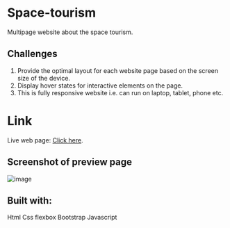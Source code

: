 # Space-tourism
Multipage website about the space tourism.

## Challenges
 1. Provide the optimal layout for each website page based on the screen size of the device.
 2. Display hover states for interactive elements on the page.
 3. This is fully responsive website i.e. can run on laptop, tablet, phone etc.

# Link
Live web page: [Click here](https://gautam-divyanshu.github.io/Space-tourism/index.html).

## Screenshot of preview page
![image](https://github.com/gautam-divyanshu/Space-tourism/assets/137816099/58122682-6212-4813-9481-4b883540d64f)

## Built with:
Html 
Css
flexbox
Bootstrap
Javascript
